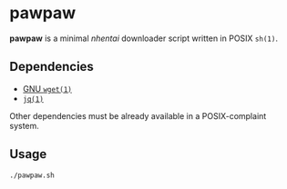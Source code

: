# pawpaw

**pawpaw** is a minimal *nhentai* downloader script written in POSIX `sh(1)`.


## Dependencies

- [GNU `wget(1)`](https://www.gnu.org/software/wget)
- [`jq(1)`](https://stedolan.github.io/jq/)

Other dependencies must be already available in a POSIX-complaint system.


## Usage

```sh
./pawpaw.sh
```


